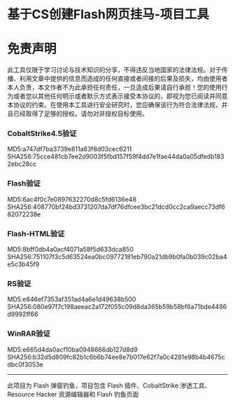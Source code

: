 # 基于CS创建Flash网页挂马-项目工具
<h1>免责声明</h1>
此工具仅限于学习讨论与技术知识的分享，不得违反当地国家的法律法规。对于传播、利用文章中提供的信息而造成的任何直接或者间接的后果及损失，均由使用者本人负责，本文作者不为此承担任何责任，一旦造成后果请自行承担！您的使用行为或者您以其他任何明示或者默示方式表示接受本协议的，即视为您已阅读并同意本协议的约束。在使用本工具进行安全研究时，您应确保该行为符合法律法规，并且已经取得了足够的授权。请勿对非授权目标使用。



<h3>CobaltStrike4.5验证</h3>
MD5:a747df7ba3739e811a83f8d03cec6211
SHA256:75cce481cb7ee2d9003f5fbd157f59f4dd7e1fae44da0a05dfedb1832ebc28cc

<h3>Flash验证</h3>
MD5:6ac4f0c7e0897632270d8c5fd6136e48
SHA256:408770bf24bd3731207da7df76dfcee3bc21dcd0cc2ca9aecc73df682072238e

<h3>Flash-HTML验证</h3>
MD5:8bff0db4a0acf4071a58f5d633dca850
SHA256:751107f3c5d63524ea0bc09772181eb790a21db9b0fa0b039c02ba4e5c3b45f9

<h3>RS验证</h3>
MD5:e846ef7353af351ad4a6e1d49638b500
SHA256:080e97f7c198aeeac2a172f055c09d8da365b59b58bf6a71bde4486d9992ff66

<h3>WinRAR验证</h3>
MD5:e665d4da0acf10ba0948666db127d8d9
SHA256:b32d5d809fc82b1c6b6b74ee8e7b017e62f7a0c4281e98b4b4675cdbc0f3053e

-------------------------------------------------------------------------------------------------------------------------------------------------------------------------

此项目为 Flash 弹窗钓鱼，项目包含 Flash 插件、CobaltStrike 渗透工具、Resource Hacker 资源编辑器和 Flash 钓鱼页面
